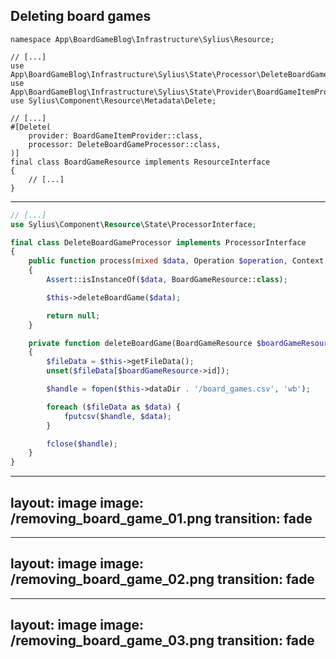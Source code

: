 ## Deleting board games

<v-clicks>

```php{all|9|9,6|10|10,5|11|11,4}
namespace App\BoardGameBlog\Infrastructure\Sylius\Resource;

// [...]
use App\BoardGameBlog\Infrastructure\Sylius\State\Processor\DeleteBoardGameProcessor;
use App\BoardGameBlog\Infrastructure\Sylius\State\Provider\BoardGameItemProvider;
use Sylius\Component\Resource\Metadata\Delete;

// [...]
#[Delete(
    provider: BoardGameItemProvider::class,
    processor: DeleteBoardGameProcessor::class,
)]
final class BoardGameResource implements ResourceInterface
{
    // [...]
}

```

</v-clicks>

---

```php {all|4|4,2|6|8|10|10,15-26|17-18|19-26}
// [...]
use Sylius\Component\Resource\State\ProcessorInterface;

final class DeleteBoardGameProcessor implements ProcessorInterface
{
    public function process(mixed $data, Operation $operation, Context $context): mixed
    {
        Assert::isInstanceOf($data, BoardGameResource::class);

        $this->deleteBoardGame($data);

        return null;
    }

    private function deleteBoardGame(BoardGameResource $boardGameResource): void
    {
        $fileData = $this->getFileData();
        unset($fileData[$boardGameResource->id]);

        $handle = fopen($this->dataDir . '/board_games.csv', 'wb');

        foreach ($fileData as $data) {
            fputcsv($handle, $data);
        }

        fclose($handle);
    }
}

```

---
layout: image
image: /removing_board_game_01.png
transition: fade
---

---
layout: image
image: /removing_board_game_02.png
transition: fade
---

---
layout: image
image: /removing_board_game_03.png
transition: fade
---

